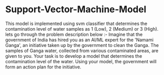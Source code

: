 # Support-Vector-Machine-Model
This model is implemented using svm classifier that determines the contamination level of water samples as 1 (Low), 2 (Medium) or 3 (High). lets go through the problem description below :-
Imagine that the government of India has hired you as an Al/ML expert for the 'Namami Ganga', an initiative taken up by the government to clean the Ganga. The samples of Ganga water, collected from various contaminated areas, are given to you. Your task is to develop a model that determines the contamination level of the water. Using your model, the government will form an action plan for the initiative.
